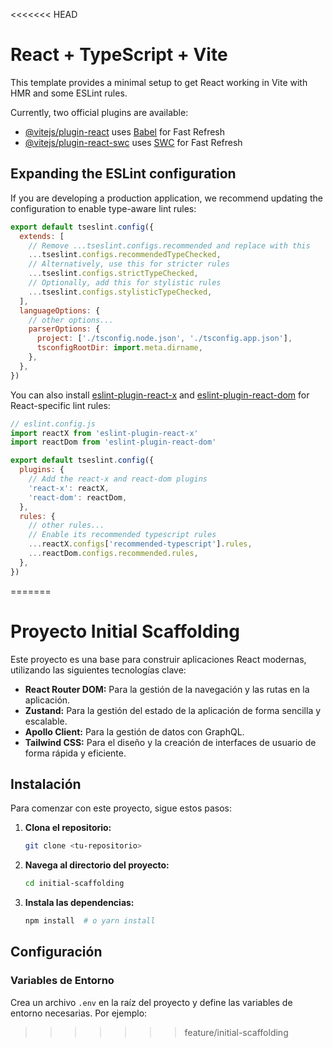<<<<<<< HEAD
# React + TypeScript + Vite

This template provides a minimal setup to get React working in Vite with HMR and some ESLint rules.

Currently, two official plugins are available:

- [@vitejs/plugin-react](https://github.com/vitejs/vite-plugin-react/blob/main/packages/plugin-react) uses [Babel](https://babeljs.io/) for Fast Refresh
- [@vitejs/plugin-react-swc](https://github.com/vitejs/vite-plugin-react/blob/main/packages/plugin-react-swc) uses [SWC](https://swc.rs/) for Fast Refresh

## Expanding the ESLint configuration

If you are developing a production application, we recommend updating the configuration to enable type-aware lint rules:

```js
export default tseslint.config({
  extends: [
    // Remove ...tseslint.configs.recommended and replace with this
    ...tseslint.configs.recommendedTypeChecked,
    // Alternatively, use this for stricter rules
    ...tseslint.configs.strictTypeChecked,
    // Optionally, add this for stylistic rules
    ...tseslint.configs.stylisticTypeChecked,
  ],
  languageOptions: {
    // other options...
    parserOptions: {
      project: ['./tsconfig.node.json', './tsconfig.app.json'],
      tsconfigRootDir: import.meta.dirname,
    },
  },
})
```

You can also install [eslint-plugin-react-x](https://github.com/Rel1cx/eslint-react/tree/main/packages/plugins/eslint-plugin-react-x) and [eslint-plugin-react-dom](https://github.com/Rel1cx/eslint-react/tree/main/packages/plugins/eslint-plugin-react-dom) for React-specific lint rules:

```js
// eslint.config.js
import reactX from 'eslint-plugin-react-x'
import reactDom from 'eslint-plugin-react-dom'

export default tseslint.config({
  plugins: {
    // Add the react-x and react-dom plugins
    'react-x': reactX,
    'react-dom': reactDom,
  },
  rules: {
    // other rules...
    // Enable its recommended typescript rules
    ...reactX.configs['recommended-typescript'].rules,
    ...reactDom.configs.recommended.rules,
  },
})
```
=======
# Proyecto Initial Scaffolding

Este proyecto es una base para construir aplicaciones React modernas, utilizando las siguientes tecnologías clave:

- **React Router DOM:** Para la gestión de la navegación y las rutas en la aplicación.
- **Zustand:** Para la gestión del estado de la aplicación de forma sencilla y escalable.
- **Apollo Client:** Para la gestión de datos con GraphQL.
- **Tailwind CSS:** Para el diseño y la creación de interfaces de usuario de forma rápida y eficiente.

## Instalación

Para comenzar con este proyecto, sigue estos pasos:

1.  **Clona el repositorio:**

    ```bash
    git clone <tu-repositorio>
    ```

2.  **Navega al directorio del proyecto:**

    ```bash
    cd initial-scaffolding
    ```

3.  **Instala las dependencias:**

    ```bash
    npm install  # o yarn install
    ```

## Configuración

### Variables de Entorno

Crea un archivo `.env` en la raíz del proyecto y define las variables de entorno necesarias. Por ejemplo:
>>>>>>> feature/initial-scaffolding
